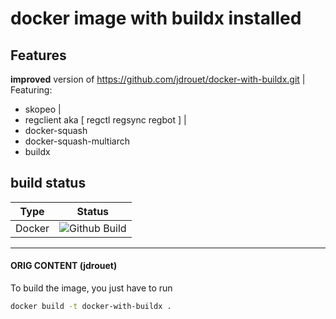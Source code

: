 # docker image with buildx installed

## Features
**improved** version of https://github.com/jdrouet/docker-with-buildx.git  | 
Featuring:
* skopeo | 
* regclient aka [ regctl regsync regbot ] |
* docker-squash
* docker-squash-multiarch 
* buildx 




## build status

|Type|Status|
|--|--|
| Docker | ![Github Build](https://github.com/thefoundation-builder/docker-with-buildx/actions/workflows/build.yml/badge.svg) |



---


#### ORIG CONTENT (jdrouet)

To build the image, you just have to run

```bash
docker build -t docker-with-buildx .
```


